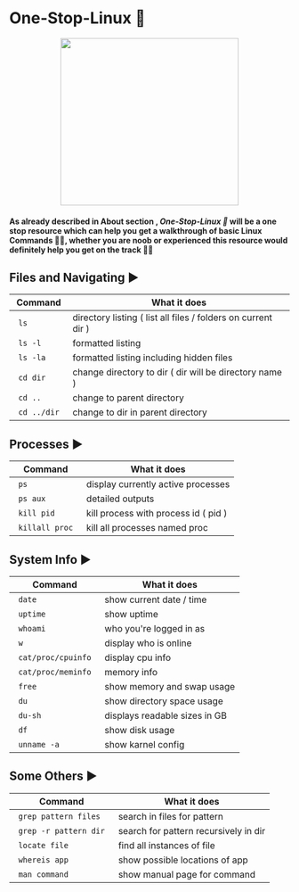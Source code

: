 # One-Stop-Linux 🐧

<p align="center">
    <img src="https://github.com/Jassi10000/One-Stop-Linux/blob/main/Giphy/64db7ce4f02865fb2da34a66b24df251.gif" width="320" height="300"/>
</p>  

#### As already described in About section , <strong><i> One-Stop-Linux 🐧 </i></strong> will be a one stop resource which can help you get a walkthrough of basic Linux Commands 👨‍💻, whether you are noob or experienced this resource would definitely help you get on the track 🏋️‍♂️

## Files and Navigating ▶

Command      | What it does |
| ----------- | ----------- |
| <code> ls </code>      | directory listing ( list all files / folders on current dir ) |
| <code> ls -l </code>    | formatted listing  |
| <code> ls -la </code>    | formatted listing including hidden files |
| <code> cd dir </code>    | change directory to dir ( dir will be directory name ) |
| <code> cd .. </code>    | change to parent directory  |
| <code> cd ../dir </code> | change to dir in parent directory  |


## Processes ▶

Command      | What it does |
| ----------- | ----------- |
| <code> ps </code > | display currently active processes |
| <code> ps aux </code> | detailed outputs |
| <code> kill pid </code> | kill process with process id ( pid ) |
| <code> killall proc </code> | kill all processes named proc | 

## System Info ▶

Command      | What it does |
| ----------- | ----------- |
| <code> date </code> | show current date / time |
| <code> uptime </code> | show uptime |
| <code> whoami </code> | who you're logged in as |
| <code> w </code> | display who is online |
| <code> cat/proc/cpuinfo </code> | display cpu info |
| <code> cat/proc/meminfo </code> | memory info |
| <code> free </code> | show memory and swap usage |
| <code> du </code> | show directory space usage |
| <code> du-sh </code> | displays readable sizes in GB |
| <code> df </code> | show disk usage |
| <code> unname -a | show karnel config |





## Some Others ▶

Command      | What it does |
| ----------- | ----------- |
| <code> grep pattern files </code> | search in files for pattern |
| <code> grep -r pattern dir </code> | search for pattern recursively in dir |
| <code> locate file </code> | find all instances of file |
| <code> whereis app </code> | show possible locations of app |
| <code> man command </code> | show manual page for command |
